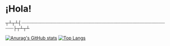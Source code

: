 # ¡Hola! 
┬┴┬┴┤┈┈┈┈┈┈┈┈┈┈┈┈┈┈┈┈┈┈┈┈┈┈┈┈┈┈┈┈┈┈┈┈┈┈┈┈┈┈┈┈┈┈┈┈┈┈┈┈┈┈┈┈┈┈┈┈├┬┴┬┴


[![Anurag's GitHub stats](https://github-readme-stats.vercel.app/api?username=Blinx24&custom_title=Estadísticas&include_all_commits=true&count_private=true&hide=contribs,issues&show_icons=true&theme=algolia)](https://github.com/anuraghazra/github-readme-stats)
[![Top Langs](https://github-readme-stats.vercel.app/api/top-langs/?username=Blinx24&langs_count=4&layout=compact&theme=algolia)](https://github.com/anuraghazra/github-readme-stats)

<!--
**Blinx24/Blinx24** is a ✨ _special_ ✨ repository because its `README.md` (this file) appears on your GitHub profile.

Here are some ideas to get you started:

- 🔭 I’m currently working on ...
- 🌱 I’m currently learning ...
- 👯 I’m looking to collaborate on ...
- 🤔 I’m looking for help with ...
- 💬 Ask me about ...
- 📫 How to reach me: ...
- 😄 Pronouns: ...
- ⚡ Fun fact: ...
-->
